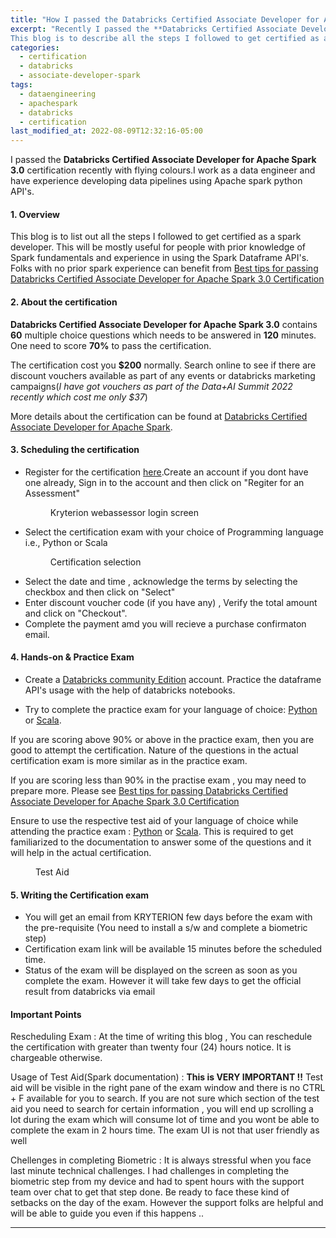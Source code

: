 ```yaml
---
title: "How I passed the Databricks Certified Associate Developer for Apache Spark 3.0"
excerpt: "Recently I passed the **Databricks Certified Associate Developer for Apache Spark 3.0** certification with flying colours.
This blog is to describe all the steps I followed to get certified as a spark developer. This will be mostly useful for people with prior knowledge of Spark fundamentals and experience in using the Spark Dataframe API's."
categories:
  - certification
  - databricks
  - associate-developer-spark
tags:
  - dataengineering
  - apachespark
  - databricks
  - certification
last_modified_at: 2022-08-09T12:32:16-05:00
---
```


I passed the **Databricks Certified Associate Developer for Apache Spark 3.0** certification recently with flying colours.I work as a data engineer and have experience developing data pipelines using Apache spark python API's.

#### 1. Overview

This blog is to list out all the steps I followed to get certified as a spark developer. This will be mostly useful for people with prior knowledge of Spark fundamentals and experience in using the Spark Dataframe API's. Folks with no prior spark experience can benefit from [Best tips for passing Databricks Certified Associate Developer for Apache Spark 3.0 Certification]("2022-08-10-best-tips-for-passing-databricks-certified-associate-developer-for-apachespark.md")

#### 2. About the certification

**Databricks Certified Associate Developer for Apache Spark 3.0** contains **60** multiple choice questions which needs to be answered in **120** minutes. One need to score **70%** to pass the certification. 

The certification cost you **$200** normally. Search online to see if there are discount vouchers available as part of any events or databricks marketing campaigns(*I have got vouchers as part of the Data+AI Summit 2022 recently which cost me only $37*) 


More details about the certification can be found at [Databricks Certified Associate Developer for Apache Spark](https://www.databricks.com/learn/certification/apache-spark-developer-associate).

#### 3. Scheduling the certification
* Register for the certification [here](https://www.webassessor.com/databricks).Create an account if you dont have one already, Sign in to the account and then click on "Regiter for an Assessment"
    <figure class="align-center">
        <a href="#"><img src="{{ site.url }}{{ site.baseurl }}/assets/images/databricks-certification-login.gif" alt=""></a>
        <figcaption>Kryterion webassessor login screen</figcaption>
    </figure> 
* Select the certification exam with your choice of Programming language i.e., Python or Scala
    <figure class="align-center">
        <a href="#"><img src="{{ site.url }}{{ site.baseurl }}/assets/images/databricks-certification-selection.gif" alt=""></a>
        <figcaption>Certification selection</figcaption>
    </figure> 
* Select the date and time , acknowledge the terms by selecting the checkbox and then click on "Select" 
* Enter discount voucher code (if you have any) , Verify the total amount and click on "Checkout". 
* Complete the payment amd you will recieve a purchase confirmaton email.
      
#### 4. Hands-on & Practice Exam
* Create a [Databricks community Edition](https://community.cloud.databricks.com/login.html) account. Practice the dataframe API's usage with the help of databricks notebooks.
 
* Try to complete the practice exam for your language of choice:  [Python](https://files.training.databricks.com/assessments/practice-exams/PracticeExam-DCADAS3-Python.pdf?_ga=2.108388866.1688700154.1661073169-444342999.1659955730) or [Scala](https://files.training.databricks.com/assessments/practice-exams/PracticeExam-DCADAS3-Scala.pdf?_ga=2.108388866.1688700154.1661073169-444342999.1659955730). 

If you are scoring above 90% or above in the practice exam, then you are good to attempt the certification. Nature of the questions in the actual certification exam is more similar as in the practice exam.

If you are scoring less than 90% in the practise exam , you may need to prepare more. Please see [Best tips for passing Databricks Certified Associate Developer for Apache Spark 3.0 Certification]("2022-08-10-best-tips-for-passing-databricks-certified-associate-developer-for-apachespark.md")

>
Ensure to use the respective test aid of your language of choice while attending the practice exam :  [Python](https://www.webassessor.com/zz/DATABRICKS/Python_v2.html) or [Scala](https://www.webassessor.com/zz/DATABRICKS/Scala_v2.html).
This is required to get familiarized to the documentation to answer some of the questions and it will help in the actual certification.

<figure class="align-center">
    <a href="#"><img src="{{ site.url }}{{ site.baseurl }}/assets/images/spark-documentation.jpg" alt=""></a>
    <figcaption>Test Aid</figcaption>
</figure> 

#### 5. Writing the Certification exam
* You will get an email from KRYTERION few days before the exam with the pre-requisite (You need to install a s/w and complete a biometric step)
* Certification exam link will be available 15 minutes before the scheduled time.
* Status of the exam will be displayed on the screen as soon as you complete the exam. However it will take few days to get the official result from databricks via email

#### Important Points 

Rescheduling Exam
: At the time of writing this blog , You can reschedule the certification with greater than twenty four (24) hours notice. It is chargeable otherwise.

Usage of Test Aid(Spark documentation)
: **This is VERY IMPORTANT !!** Test aid will be visible in the right pane of the exam window and there is no CTRL + F available for you to search. If you are not sure which section of the test aid you need to search for certain information , you will end up scrolling a lot during the exam which will consume lot of time and you wont be able to complete the exam in 2 hours time. The exam UI is not that user friendly as well

Chellenges in completing Biometric 
: It is always stressful when you face last minute technical challenges. I had challenges in completing the biometric step from my device and had to spent hours with the support team over chat to get that step done. Be ready to face these kind of setbacks on the day of the exam. However the support folks are helpful and will be able to guide you even if this happens .. 

--- 

